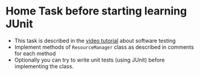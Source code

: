# Home Task before starting learning JUnit

- This task is described in the [video tutorial](https://youtu.be/RWNzQrwfFKY) about software testing
- Implement methods of `ResourceManager` class as described in comments for each method
- Optionally you can try to write unit tests (using JUnit) before implementing the class.